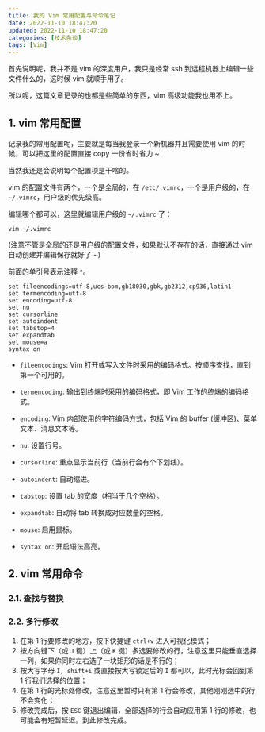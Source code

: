 ```yaml
---
title: 我的 Vim 常用配置与命令笔记
date: 2022-11-10 18:47:20
updated: 2022-11-10 18:47:20
categories: [技术杂谈]
tags: [Vim]
---
```






首先说明呢，我并不是 vim 的深度用户，我只是经常 ssh 到远程机器上编辑一些文件什么的，这时候 vim 就顺手用了。



所以呢，这篇文章记录的也都是些简单的东西，vim 高级功能我也用不上。





## 1. vim 常用配置



记录我的常用配置呢，主要就是每当我登录一个新机器并且需要使用 vim 的时候，可以把这里的配置直接 copy 一份省时省力 ~



当然我还是会说明每个配置项是干啥的。



vim 的配置文件有两个，一个是全局的，在 `/etc/.vimrc`，一个是用户级的，在 `~/.vimrc`，用户级的优先级高。



编辑哪个都可以，这里就编辑用户级的 `~/.vimrc` 了：



```shell
vim ~/.vimrc
```

(注意不管是全局的还是用户级的配置文件，如果默认不存在的话，直接通过 vim 自动创建并编辑保存就好了 ~)

前面的单引号表示注释 `"`。

```.vimrc
set fileencodings=utf-8,ucs-bom,gb18030,gbk,gb2312,cp936,latin1
set termencoding=utf-8
set encoding=utf-8
set nu
set cursorline
set autoindent
set tabstop=4
set expandtab
set mouse=a
syntax on
```

* `fileencodings`: Vim 打开或写入文件时采用的编码格式。按顺序查找，直到第一个可用的。

* `termencoding`: 输出到终端时采用的编码格式，即 Vim 工作的终端的编码格式。

* `encoding`: Vim 内部使用的字符编码方式，包括 Vim 的 buffer (缓冲区)、菜单文本、消息文本等。

* `nu`: 设置行号。

* `cursorline`: 重点显示当前行（当前行会有个下划线）。

* `autoindent`: 自动缩进。

* `tabstop`: 设置 tab 的宽度（相当于几个空格）。

* `expandtab`: 自动将 tab 转换成对应数量的空格。

* `mouse`: 启用鼠标。

* `syntax on`: 开启语法高亮。

  

  

## 2. vim 常用命令



### 2.1. 查找与替换





### 2.2. 多行修改

1. 在第 1 行要修改的地方，按下快捷键 `ctrl+v` 进入可视化模式；
2. 按方向键下（或 `J` 键）上（或 `K` 键）多选要修改的行，注意这里只能垂直选择一列，如果你同时左右选了一块矩形的话是不行的；
3. 按大写字母 `I`，`shift+i` 或直接按大写锁定后的 `I` 都可以，此时光标会回到第 1 行我们选择的位置；
4. 在第 1 行的光标处修改，注意这里暂时只有第 1 行会修改，其他刚刚选中的行不会变化；
5. 修改完成后，按 `ESC` 键退出编辑，全部选择的行会自动应用第 1 行的修改，也可能会有短暂延迟。到此修改完成。

